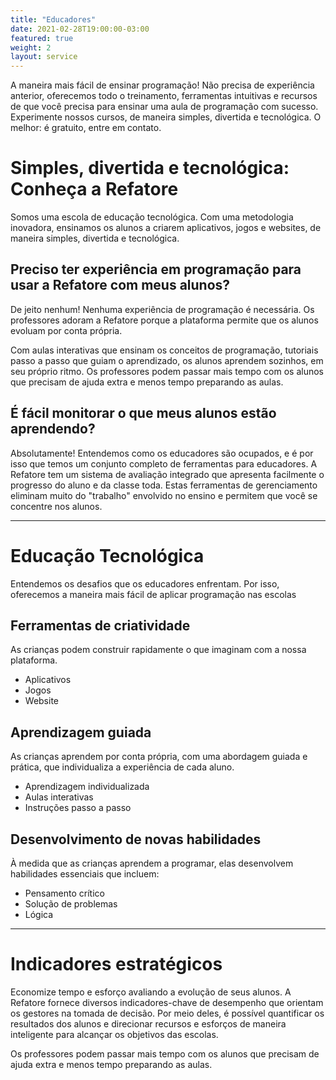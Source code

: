 ```yaml
---
title: "Educadores"
date: 2021-02-28T19:00:00-03:00
featured: true
weight: 2
layout: service
---
```


A maneira mais fácil de ensinar programação! Não precisa de experiência anterior, oferecemos todo o treinamento, ferramentas intuitivas e recursos de que você precisa para ensinar uma aula de programação com sucesso. Experimente nossos cursos, de maneira simples, divertida e tecnológica. O melhor: é gratuito, entre em contato.

# Simples, divertida e tecnológica: Conheça a Refatore

Somos uma escola de educação tecnológica. Com uma metodologia inovadora, ensinamos os alunos a criarem aplicativos, jogos e websites, de maneira simples, divertida e tecnológica.

## Preciso ter experiência em programação para usar a Refatore com meus alunos?

De jeito nenhum! Nenhuma experiência de programação é necessária. Os professores adoram a Refatore porque a plataforma permite que os alunos evoluam por conta própria.

Com aulas interativas que ensinam os conceitos de programação, tutoriais passo a passo que guiam o aprendizado, os alunos aprendem sozinhos, em seu próprio ritmo. Os professores podem passar mais tempo com os alunos que precisam de ajuda extra e menos tempo preparando as aulas.

## É fácil monitorar o que meus alunos estão aprendendo?

Absolutamente! Entendemos como os educadores são ocupados, e é por isso que temos um conjunto completo de ferramentas para educadores. A Refatore tem um sistema de avaliação integrado que apresenta facilmente o progresso do aluno e da classe toda. Estas ferramentas de gerenciamento eliminam muito do "trabalho" envolvido no ensino e permitem que você se concentre nos alunos.

---

# Educação Tecnológica

Entendemos os desafios que os educadores enfrentam. Por isso, oferecemos a maneira mais fácil de aplicar programação nas escolas

## Ferramentas de criatividade

As crianças podem construir rapidamente o que imaginam com a nossa plataforma.
* Aplicativos
* Jogos
* Website

## Aprendizagem guiada

As crianças aprendem por conta própria, com uma abordagem guiada e prática, que individualiza a experiência de cada aluno.
* Aprendizagem individualizada
* Aulas interativas
* Instruções passo a passo

## Desenvolvimento de novas habilidades

À medida que as crianças aprendem a programar, elas desenvolvem habilidades essenciais que incluem:
* Pensamento crítico
* Solução de problemas
* Lógica

---

# Indicadores estratégicos

Economize tempo e esforço avaliando a evolução de seus alunos. A Refatore fornece diversos indicadores-chave de desempenho que orientam os gestores na tomada de decisão. Por meio deles, é possível quantificar os resultados dos alunos e direcionar recursos e esforços de maneira inteligente para alcançar os objetivos das escolas.

Os professores podem passar mais tempo com os alunos que precisam de ajuda extra e menos tempo preparando as aulas.
